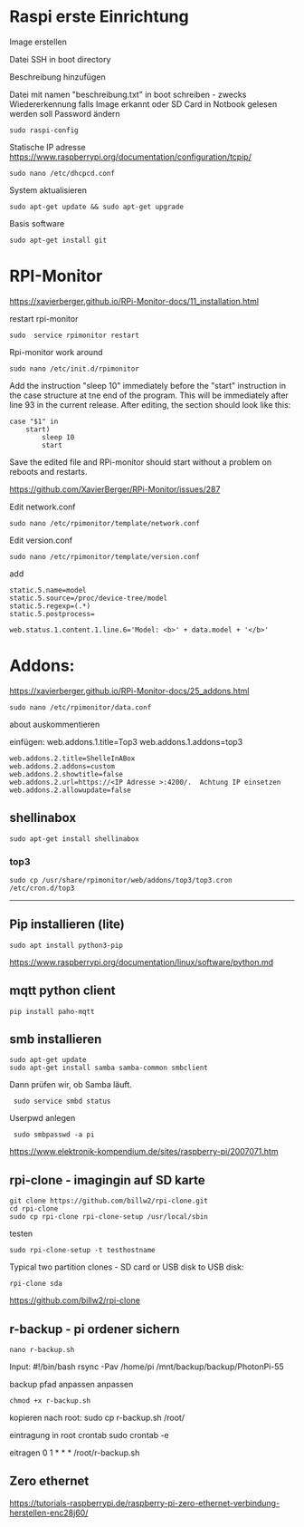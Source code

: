
# Raspi erste Einrichtung

Image erstellen


Datei SSH in boot directory

Beschreibung hinzufügen 

Datei mit namen "beschreibung.txt" in boot schreiben - zwecks Wiedererkennung falls Image erkannt oder SD Card in Notbook gelesen werden soll
Password ändern

    sudo raspi-config

Statische IP adresse
<https://www.raspberrypi.org/documentation/configuration/tcpip/>

    sudo nano /etc/dhcpcd.conf
    

System aktualisieren

    sudo apt-get update && sudo apt-get upgrade

Basis software

    sudo apt-get install git
    
# RPI-Monitor
<https://xavierberger.github.io/RPi-Monitor-docs/11_installation.html>

restart rpi-monitor

    sudo  service rpimonitor restart
    


Rpi-monitor work around

    sudo nano /etc/init.d/rpimonitor

Add the instruction "sleep 10" immediately before the "start" instruction in the case structure at tne end of the program. This will be immediately after line 93 in the current release. After editing, the section should look like this:

    case "$1" in
        start)
            sleep 10
            start
            
Save the edited file and RPi-monitor should start without a problem on reboots and restarts.
	
<https://github.com/XavierBerger/RPi-Monitor/issues/287>



Edit network.conf

    sudo nano /etc/rpimonitor/template/network.conf


Edit version.conf

    sudo nano /etc/rpimonitor/template/version.conf

add

    static.5.name=model
    static.5.source=/proc/device-tree/model
    static.5.regexp=(.*)
    static.5.postprocess=

    web.status.1.content.1.line.6='Model: <b>' + data.model + '</b>'


# Addons:

<https://xavierberger.github.io/RPi-Monitor-docs/25_addons.html>

    sudo nano /etc/rpimonitor/data.conf

about auskommentieren

einfügen:
    web.addons.1.title=Top3
    web.addons.1.addons=top3

    web.addons.2.title=ShelleInABox
    web.addons.2.addons=custom
    web.addons.2.showtitle=false
    web.addons.2.url=https://<IP Adresse >:4200/.  Achtung IP einsetzen
    web.addons.2.allowupdate=false

## shellinabox

    sudo apt-get install shellinabox

### top3

    sudo cp /usr/share/rpimonitor/web/addons/top3/top3.cron /etc/cron.d/top3



------------------------------------------------

## Pip installieren (lite)

    sudo apt install python3-pip
    
<https://www.raspberrypi.org/documentation/linux/software/python.md>

## mqtt python client 

    pip install paho-mqtt
    

## smb installieren

    sudo apt-get update
    sudo apt-get install samba samba-common smbclient
    
    
    
    
Dann prüfen wir, ob Samba läuft.

     sudo service smbd status
     
Userpwd anlegen

     sudo smbpasswd -a pi
     
     
<https://www.elektronik-kompendium.de/sites/raspberry-pi/2007071.htm>


## rpi-clone - imagingin auf SD karte


    git clone https://github.com/billw2/rpi-clone.git 
    cd rpi-clone
    sudo cp rpi-clone rpi-clone-setup /usr/local/sbin

testen

    sudo rpi-clone-setup -t testhostname

Typical two partition clones - SD card or USB disk to USB disk:
    
    rpi-clone sda


<https://github.com/billw2/rpi-clone>


## r-backup - pi ordener sichern

    nano r-backup.sh

Input: 
    #!/bin/bash
    rsync -Pav  /home/pi /mnt/backup/backup/PhotonPi-55
    
backup pfad anpassen anpassen 
   
    chmod +x r-backup.sh
    
kopieren nach root:
    sudo cp r-backup.sh /root/
    

eintragung in root crontab
    sudo crontab -e
    
eitragen
    0 1 * * * /root/r-backup.sh
    
    
    
## Zero ethernet

<https://tutorials-raspberrypi.de/raspberry-pi-zero-ethernet-verbindung-herstellen-enc28j60/>

    
